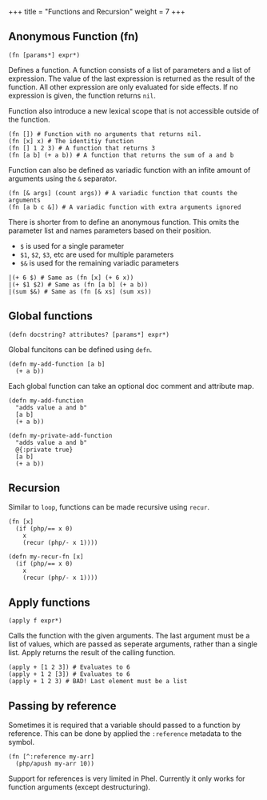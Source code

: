 +++
title = "Functions and Recursion"
weight = 7
+++

## Anonymous Function (fn)

```phel
(fn [params*] expr*)
```

Defines a function. A function consists of a list of parameters and a list of expression. The value of the last expression is returned as the result of the function. All other expression are only evaluated for side effects. If no expression is given, the function returns `nil`.

Function also introduce a new lexical scope that is not accessible outside of the function.

```phel
(fn []) # Function with no arguments that returns nil.
(fn [x] x) # The identitiy function
(fn [] 1 2 3) # A function that returns 3
(fn [a b] (+ a b)) # A function that returns the sum of a and b
```

Function can also be defined as variadic function with an infite amount of arguments using the `&` separator.

```phel
(fn [& args] (count args)) # A variadic function that counts the arguments
(fn [a b c &]) # A variadic function with extra arguments ignored
```

There is shorter from to define an anonymous function. This omits the parameter list and names parameters based on their position.

* `$` is used for a single parameter
* `$1`, `$2`, `$3`, etc are used for multiple parameters
* `$&` is used for the remaining variadic parameters

```phel
|(+ 6 $) # Same as (fn [x] (+ 6 x))
|(+ $1 $2) # Same as (fn [a b] (+ a b))
|(sum $&) # Same as (fn [& xs] (sum xs))
```


## Global functions

```phel
(defn docstring? attributes? [params*] expr*)
```

Global funcitons can be defined using `defn`.

```phel
(defn my-add-function [a b]
  (+ a b))
```

Each global function can take an optional doc comment and attribute map.

```phel
(defn my-add-function 
  "adds value a and b"
  [a b]
  (+ a b))

(defn my-private-add-function 
  "adds value a and b"
  @{:private true}
  [a b]
  (+ a b))
```

## Recursion

Similar to `loop`, functions can be made recursive using `recur`.

```phel
(fn [x]
  (if (php/== x 0) 
    x 
    (recur (php/- x 1))))

(defn my-recur-fn [x]
  (if (php/== x 0) 
    x 
    (recur (php/- x 1))))
```

## Apply functions

```phel
(apply f expr*)
```
Calls the function with the given arguments. The last argument must be a list of values, which are passed as seperate arguments, rather than a single list. Apply returns the result of the calling function.

```phel
(apply + [1 2 3]) # Evaluates to 6
(apply + 1 2 [3]) # Evaluates to 6
(apply + 1 2 3) # BAD! Last element must be a list
```

## Passing by reference

Sometimes it is required that a variable should passed to a function by reference. This can be done by applied the `:reference` metadata to the symbol.

```phel
(fn [^:reference my-arr]
  (php/apush my-arr 10))
```

Support for references is very limited in Phel. Currently it only works for function arguments (except destructuring).